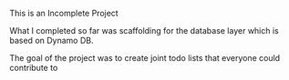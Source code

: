 This is an Incomplete Project

What I completed so far was scaffolding for the database layer which is based on Dynamo DB. 

The goal of the project was to create joint todo lists that everyone could contribute to 
